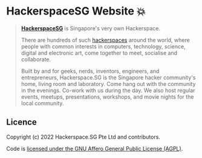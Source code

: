 # HackerspaceSG Website 💥

> [**HackerspaceSG**](https://hackerspace.sg) is Singapore's very own Hackerspace.
>
> There are hundreds of such [hackerspaces](https://hackerspaces.org) around the world, where people with common interests in computers, technology, science, digital and electronic art, come together to meet, socialise and collaborate.
>
> Built by and for geeks, nerds, inventors, engineers, and entrepreneurs, Hackerspace.SG is the Singapore hacker community's home, living room and laboratory. Come hang out with the community in the evenings. Co-work with us during the day. We also host regular events, meetups, presentations, workshops, and movie nights for the local community.

## Licence

Copyright (c) 2022 Hackerspace.SG Pte Ltd and contributors.

Code is [licensed under the GNU Affero General Public License (AGPL)](./LICENCE).
